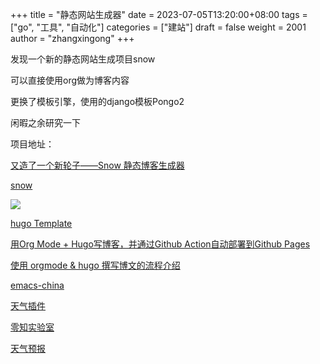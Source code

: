 +++
title = "静态网站生成器"
date = 2023-07-05T13:20:00+08:00
tags = ["go", "工具", "自动化"]
categories = ["建站"]
draft = false
weight = 2001
author = "zhangxingong"
+++

发现一个新的静态网站生成项目snow

可以直接使用org做为博客内容

更换了模板引擎，使用的django模板Pongo2

闲暇之余研究一下

项目地址：

[又造了一个新轮子——Snow 静态博客生成器](https://www.v2ex.com/t/922345)

[snow](https://github.com/honmaple/snow)

![](/img/120533_large.png?m=1655365332)

[hugo Template](https://gohugo.io/templates/introduction/)

[用Org Mode + Hugo写博客，并通过Github Action自动部署到Github Pages](https://superbear.github.io/post/2021/11/use-org-mode-and-hugo-to-write-blog/)

[使用 orgmode & hugo 撰写博文的流程介绍](https://emacs-china.org/t/topic/5427?u=zhangxingong)


[emacs-china](https://github.com/emacs-china)

[天气插件](https://openweathermap.org/widgets-constructor)

[零知实验室](http://lingzhilab.com/wireless.html)

[天气预报](https://www.pianshen.com/article/19871093133/)
